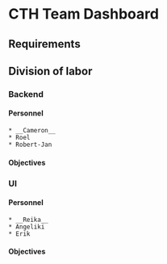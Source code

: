 CTH Team Dashboard
==================

## Requirements

## Division of labor

### Backend

#### Personnel
    * __Cameron__
    * Roel
    * Robert-Jan

#### Objectives

### UI

#### Personnel
    * __Reika__
    * Angeliki
    * Erik

#### Objectives
